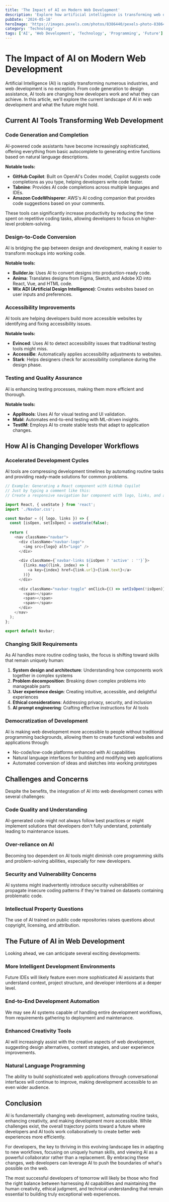 ```yaml
---
title: 'The Impact of AI on Modern Web Development'
description: 'Explore how artificial intelligence is transforming web development workflows, tools, and possibilities.'
pubDate: '2024-05-18'
heroImage: 'https://images.pexels.com/photos/8386440/pexels-photo-8386440.jpeg?auto=compress&cs=tinysrgb&w=1260&h=750&dpr=2'
category: 'Technology'
tags: ['AI', 'Web Development', 'Technology', 'Programming', 'Future']
---
```


# The Impact of AI on Modern Web Development

Artificial Intelligence (AI) is rapidly transforming numerous industries, and web development is no exception. From code generation to design assistance, AI tools are changing how developers work and what they can achieve. In this article, we'll explore the current landscape of AI in web development and what the future might hold.

## Current AI Tools Transforming Web Development

### Code Generation and Completion

AI-powered code assistants have become increasingly sophisticated, offering everything from basic autocomplete to generating entire functions based on natural language descriptions.

**Notable tools:**

- **GitHub Copilot**: Built on OpenAI's Codex model, Copilot suggests code completions as you type, helping developers write code faster.
- **Tabnine**: Provides AI code completions across multiple languages and IDEs.
- **Amazon CodeWhisperer**: AWS's AI coding companion that provides code suggestions based on your comments.

These tools can significantly increase productivity by reducing the time spent on repetitive coding tasks, allowing developers to focus on higher-level problem-solving.

### Design-to-Code Conversion

AI is bridging the gap between design and development, making it easier to transform mockups into working code.

**Notable tools:**

- **Builder.io**: Uses AI to convert designs into production-ready code.
- **Anima**: Translates designs from Figma, Sketch, and Adobe XD into React, Vue, and HTML code.
- **Wix ADI (Artificial Design Intelligence)**: Creates websites based on user inputs and preferences.

### Accessibility Improvements

AI tools are helping developers build more accessible websites by identifying and fixing accessibility issues.

**Notable tools:**

- **Evinced**: Uses AI to detect accessibility issues that traditional testing tools might miss.
- **AccessiBe**: Automatically applies accessibility adjustments to websites.
- **Stark**: Helps designers check for accessibility compliance during the design phase.

### Testing and Quality Assurance

AI is enhancing testing processes, making them more efficient and thorough.

**Notable tools:**

- **Applitools**: Uses AI for visual testing and UI validation.
- **Mabl**: Automates end-to-end testing with ML-driven insights.
- **TestIM**: Employs AI to create stable tests that adapt to application changes.

## How AI is Changing Developer Workflows

### Accelerated Development Cycles

AI tools are compressing development timelines by automating routine tasks and providing ready-made solutions for common problems.

```javascript
// Example: Generating a React component with GitHub Copilot
// Just by typing a comment like this:
// Create a responsive navigation bar component with logo, links, and a mobile menu

import React, { useState } from 'react';
import './Navbar.css';

const Navbar = ({ logo, links }) => {
  const [isOpen, setIsOpen] = useState(false);
  
  return (
    <nav className="navbar">
      <div className="navbar-logo">
        <img src={logo} alt="Logo" />
      </div>
      
      <div className={`navbar-links ${isOpen ? 'active' : ''}`}>
        {links.map((link, index) => (
          <a key={index} href={link.url}>{link.text}</a>
        ))}
      </div>
      
      <div className="navbar-toggle" onClick={() => setIsOpen(!isOpen)}>
        <span></span>
        <span></span>
        <span></span>
      </div>
    </nav>
  );
};

export default Navbar;
```

### Changing Skill Requirements

As AI handles more routine coding tasks, the focus is shifting toward skills that remain uniquely human:

1. **System design and architecture**: Understanding how components work together in complex systems
2. **Problem decomposition**: Breaking down complex problems into manageable parts
3. **User experience design**: Creating intuitive, accessible, and delightful experiences
4. **Ethical considerations**: Addressing privacy, security, and inclusion
5. **AI prompt engineering**: Crafting effective instructions for AI tools

### Democratization of Development

AI is making web development more accessible to people without traditional programming backgrounds, allowing them to create functional websites and applications through:

- No-code/low-code platforms enhanced with AI capabilities
- Natural language interfaces for building and modifying web applications
- Automated conversion of ideas and sketches into working prototypes

## Challenges and Concerns

Despite the benefits, the integration of AI into web development comes with several challenges:

### Code Quality and Understanding

AI-generated code might not always follow best practices or might implement solutions that developers don't fully understand, potentially leading to maintenance issues.

### Over-reliance on AI

Becoming too dependent on AI tools might diminish core programming skills and problem-solving abilities, especially for new developers.

### Security and Vulnerability Concerns

AI systems might inadvertently introduce security vulnerabilities or propagate insecure coding patterns if they're trained on datasets containing problematic code.

### Intellectual Property Questions

The use of AI trained on public code repositories raises questions about copyright, licensing, and attribution.

## The Future of AI in Web Development

Looking ahead, we can anticipate several exciting developments:

### More Intelligent Development Environments

Future IDEs will likely feature even more sophisticated AI assistants that understand context, project structure, and developer intentions at a deeper level.

### End-to-End Development Automation

We may see AI systems capable of handling entire development workflows, from requirements gathering to deployment and maintenance.

### Enhanced Creativity Tools

AI will increasingly assist with the creative aspects of web development, suggesting design alternatives, content strategies, and user experience improvements.

### Natural Language Programming

The ability to build sophisticated web applications through conversational interfaces will continue to improve, making development accessible to an even wider audience.

## Conclusion

AI is fundamentally changing web development, automating routine tasks, enhancing creativity, and making development more accessible. While challenges exist, the overall trajectory points toward a future where developers and AI tools work collaboratively to create better web experiences more efficiently.

For developers, the key to thriving in this evolving landscape lies in adapting to new workflows, focusing on uniquely human skills, and viewing AI as a powerful collaborator rather than a replacement. By embracing these changes, web developers can leverage AI to push the boundaries of what's possible on the web.

The most successful developers of tomorrow will likely be those who find the right balance between harnessing AI capabilities and maintaining the human creativity, ethical judgment, and technical understanding that remain essential to building truly exceptional web experiences.